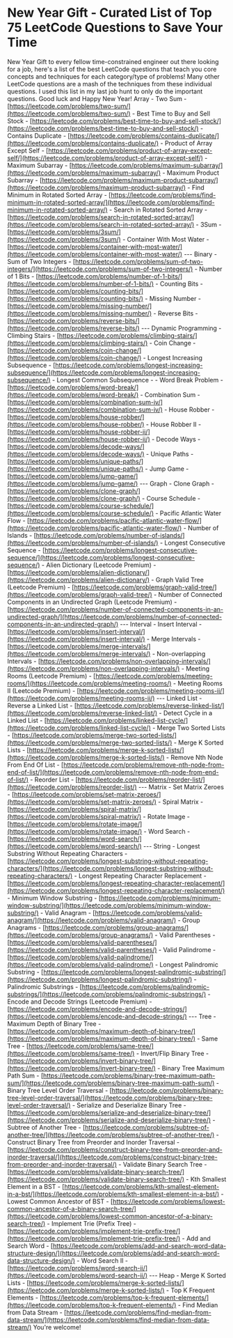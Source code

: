# New Year Gift - Curated List of Top 75 LeetCode Questions to Save Your Time

New Year Gift to every fellow time-constrained engineer out there looking for a job, here's a list of the best LeetCode questions that teach you core concepts and techniques for each category/type of problems! Many other LeetCode questions are a mash of the techniques from these individual questions. I used this list in my last job hunt to only do the important questions. Good luck and Happy New Year! Array - Two Sum - [https://leetcode.com/problems/two-sum/](https://leetcode.com/problems/two-sum/) - Best Time to Buy and Sell Stock - [https://leetcode.com/problems/best-time-to-buy-and-sell-stock/](https://leetcode.com/problems/best-time-to-buy-and-sell-stock/) - Contains Duplicate - [https://leetcode.com/problems/contains-duplicate/](https://leetcode.com/problems/contains-duplicate/) - Product of Array Except Self - [https://leetcode.com/problems/product-of-array-except-self/](https://leetcode.com/problems/product-of-array-except-self/) - Maximum Subarray - [https://leetcode.com/problems/maximum-subarray/](https://leetcode.com/problems/maximum-subarray/) - Maximum Product Subarray - [https://leetcode.com/problems/maximum-product-subarray/](https://leetcode.com/problems/maximum-product-subarray/) - Find Minimum in Rotated Sorted Array - [https://leetcode.com/problems/find-minimum-in-rotated-sorted-array/](https://leetcode.com/problems/find-minimum-in-rotated-sorted-array/) - Search in Rotated Sorted Array - [https://leetcode.com/problems/search-in-rotated-sorted-array/](https://leetcode.com/problems/search-in-rotated-sorted-array/) - 3Sum - [https://leetcode.com/problems/3sum/](https://leetcode.com/problems/3sum/) - Container With Most Water - [https://leetcode.com/problems/container-with-most-water/](https://leetcode.com/problems/container-with-most-water/) --- Binary - Sum of Two Integers - [https://leetcode.com/problems/sum-of-two-integers/](https://leetcode.com/problems/sum-of-two-integers/) - Number of 1 Bits - [https://leetcode.com/problems/number-of-1-bits/](https://leetcode.com/problems/number-of-1-bits/) - Counting Bits - [https://leetcode.com/problems/counting-bits/](https://leetcode.com/problems/counting-bits/) - Missing Number - [https://leetcode.com/problems/missing-number/](https://leetcode.com/problems/missing-number/) - Reverse Bits - [https://leetcode.com/problems/reverse-bits/](https://leetcode.com/problems/reverse-bits/) --- Dynamic Programming - Climbing Stairs - [https://leetcode.com/problems/climbing-stairs/](https://leetcode.com/problems/climbing-stairs/) - Coin Change - [https://leetcode.com/problems/coin-change/](https://leetcode.com/problems/coin-change/) - Longest Increasing Subsequence - [https://leetcode.com/problems/longest-increasing-subsequence/](https://leetcode.com/problems/longest-increasing-subsequence/) - Longest Common Subsequence - - Word Break Problem - [https://leetcode.com/problems/word-break/](https://leetcode.com/problems/word-break/) - Combination Sum - [https://leetcode.com/problems/combination-sum-iv/](https://leetcode.com/problems/combination-sum-iv/) - House Robber - [https://leetcode.com/problems/house-robber/](https://leetcode.com/problems/house-robber/) - House Robber II - [https://leetcode.com/problems/house-robber-ii/](https://leetcode.com/problems/house-robber-ii/) - Decode Ways - [https://leetcode.com/problems/decode-ways/](https://leetcode.com/problems/decode-ways/) - Unique Paths - [https://leetcode.com/problems/unique-paths/](https://leetcode.com/problems/unique-paths/) - Jump Game - [https://leetcode.com/problems/jump-game/](https://leetcode.com/problems/jump-game/) --- Graph - Clone Graph - [https://leetcode.com/problems/clone-graph/](https://leetcode.com/problems/clone-graph/) - Course Schedule - [https://leetcode.com/problems/course-schedule/](https://leetcode.com/problems/course-schedule/) - Pacific Atlantic Water Flow - [https://leetcode.com/problems/pacific-atlantic-water-flow/](https://leetcode.com/problems/pacific-atlantic-water-flow/) - Number of Islands - [https://leetcode.com/problems/number-of-islands/](https://leetcode.com/problems/number-of-islands/) - Longest Consecutive Sequence - [https://leetcode.com/problems/longest-consecutive-sequence/](https://leetcode.com/problems/longest-consecutive-sequence/) - Alien Dictionary (Leetcode Premium) - [https://leetcode.com/problems/alien-dictionary/](https://leetcode.com/problems/alien-dictionary/) - Graph Valid Tree (Leetcode Premium) - [https://leetcode.com/problems/graph-valid-tree/](https://leetcode.com/problems/graph-valid-tree/) - Number of Connected Components in an Undirected Graph (Leetcode Premium) - [https://leetcode.com/problems/number-of-connected-components-in-an-undirected-graph/](https://leetcode.com/problems/number-of-connected-components-in-an-undirected-graph/) --- Interval - Insert Interval - [https://leetcode.com/problems/insert-interval/](https://leetcode.com/problems/insert-interval/) - Merge Intervals - [https://leetcode.com/problems/merge-intervals/](https://leetcode.com/problems/merge-intervals/) - Non-overlapping Intervals - [https://leetcode.com/problems/non-overlapping-intervals/](https://leetcode.com/problems/non-overlapping-intervals/) - Meeting Rooms (Leetcode Premium) - [https://leetcode.com/problems/meeting-rooms/](https://leetcode.com/problems/meeting-rooms/) - Meeting Rooms II (Leetcode Premium) - [https://leetcode.com/problems/meeting-rooms-ii/](https://leetcode.com/problems/meeting-rooms-ii/) --- Linked List - Reverse a Linked List - [https://leetcode.com/problems/reverse-linked-list/](https://leetcode.com/problems/reverse-linked-list/) - Detect Cycle in a Linked List - [https://leetcode.com/problems/linked-list-cycle/](https://leetcode.com/problems/linked-list-cycle/) - Merge Two Sorted Lists - [https://leetcode.com/problems/merge-two-sorted-lists/](https://leetcode.com/problems/merge-two-sorted-lists/) - Merge K Sorted Lists - [https://leetcode.com/problems/merge-k-sorted-lists/](https://leetcode.com/problems/merge-k-sorted-lists/) - Remove Nth Node From End Of List - [https://leetcode.com/problems/remove-nth-node-from-end-of-list/](https://leetcode.com/problems/remove-nth-node-from-end-of-list/) - Reorder List - [https://leetcode.com/problems/reorder-list/](https://leetcode.com/problems/reorder-list/) --- Matrix - Set Matrix Zeroes - [https://leetcode.com/problems/set-matrix-zeroes/](https://leetcode.com/problems/set-matrix-zeroes/) - Spiral Matrix - [https://leetcode.com/problems/spiral-matrix/](https://leetcode.com/problems/spiral-matrix/) - Rotate Image - [https://leetcode.com/problems/rotate-image/](https://leetcode.com/problems/rotate-image/) - Word Search - [https://leetcode.com/problems/word-search/](https://leetcode.com/problems/word-search/) --- String - Longest Substring Without Repeating Characters - [https://leetcode.com/problems/longest-substring-without-repeating-characters/](https://leetcode.com/problems/longest-substring-without-repeating-characters/) - Longest Repeating Character Replacement - [https://leetcode.com/problems/longest-repeating-character-replacement/](https://leetcode.com/problems/longest-repeating-character-replacement/) - Minimum Window Substring - [https://leetcode.com/problems/minimum-window-substring/](https://leetcode.com/problems/minimum-window-substring/) - Valid Anagram - [https://leetcode.com/problems/valid-anagram/](https://leetcode.com/problems/valid-anagram/) - Group Anagrams - [https://leetcode.com/problems/group-anagrams/](https://leetcode.com/problems/group-anagrams/) - Valid Parentheses - [https://leetcode.com/problems/valid-parentheses/](https://leetcode.com/problems/valid-parentheses/) - Valid Palindrome - [https://leetcode.com/problems/valid-palindrome/](https://leetcode.com/problems/valid-palindrome/) - Longest Palindromic Substring - [https://leetcode.com/problems/longest-palindromic-substring/](https://leetcode.com/problems/longest-palindromic-substring/) - Palindromic Substrings - [https://leetcode.com/problems/palindromic-substrings/](https://leetcode.com/problems/palindromic-substrings/) - Encode and Decode Strings (Leetcode Premium) - [https://leetcode.com/problems/encode-and-decode-strings/](https://leetcode.com/problems/encode-and-decode-strings/) --- Tree - Maximum Depth of Binary Tree - [https://leetcode.com/problems/maximum-depth-of-binary-tree/](https://leetcode.com/problems/maximum-depth-of-binary-tree/) - Same Tree - [https://leetcode.com/problems/same-tree/](https://leetcode.com/problems/same-tree/) - Invert/Flip Binary Tree - [https://leetcode.com/problems/invert-binary-tree/](https://leetcode.com/problems/invert-binary-tree/) - Binary Tree Maximum Path Sum - [https://leetcode.com/problems/binary-tree-maximum-path-sum/](https://leetcode.com/problems/binary-tree-maximum-path-sum/) - Binary Tree Level Order Traversal - [https://leetcode.com/problems/binary-tree-level-order-traversal/](https://leetcode.com/problems/binary-tree-level-order-traversal/) - Serialize and Deserialize Binary Tree - [https://leetcode.com/problems/serialize-and-deserialize-binary-tree/](https://leetcode.com/problems/serialize-and-deserialize-binary-tree/) - Subtree of Another Tree - [https://leetcode.com/problems/subtree-of-another-tree/](https://leetcode.com/problems/subtree-of-another-tree/) - Construct Binary Tree from Preorder and Inorder Traversal - [https://leetcode.com/problems/construct-binary-tree-from-preorder-and-inorder-traversal/](https://leetcode.com/problems/construct-binary-tree-from-preorder-and-inorder-traversal/) - Validate Binary Search Tree - [https://leetcode.com/problems/validate-binary-search-tree/](https://leetcode.com/problems/validate-binary-search-tree/) - Kth Smallest Element in a BST - [https://leetcode.com/problems/kth-smallest-element-in-a-bst/](https://leetcode.com/problems/kth-smallest-element-in-a-bst/) - Lowest Common Ancestor of BST - [https://leetcode.com/problems/lowest-common-ancestor-of-a-binary-search-tree/](https://leetcode.com/problems/lowest-common-ancestor-of-a-binary-search-tree/) - Implement Trie (Prefix Tree) - [https://leetcode.com/problems/implement-trie-prefix-tree/](https://leetcode.com/problems/implement-trie-prefix-tree/) - Add and Search Word - [https://leetcode.com/problems/add-and-search-word-data-structure-design/](https://leetcode.com/problems/add-and-search-word-data-structure-design/) - Word Search II - [https://leetcode.com/problems/word-search-ii/](https://leetcode.com/problems/word-search-ii/) --- Heap - Merge K Sorted Lists - [https://leetcode.com/problems/merge-k-sorted-lists/](https://leetcode.com/problems/merge-k-sorted-lists/) - Top K Frequent Elements - [https://leetcode.com/problems/top-k-frequent-elements/](https://leetcode.com/problems/top-k-frequent-elements/) - Find Median from Data Stream - [https://leetcode.com/problems/find-median-from-data-stream/](https://leetcode.com/problems/find-median-from-data-stream/) You're welcome!